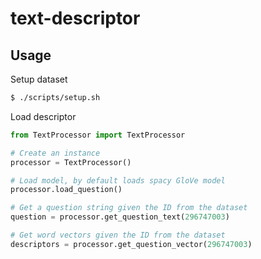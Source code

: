 # text-descriptor

## Usage

Setup dataset

```bash
$ ./scripts/setup.sh
```

Load descriptor

```python
from TextProcessor import TextProcessor

# Create an instance
processor = TextProcessor()

# Load model, by default loads spacy GloVe model
processor.load_question()

# Get a question string given the ID from the dataset
question = processor.get_question_text(296747003)

# Get word vectors given the ID from the dataset
descriptors = processor.get_question_vector(296747003)
```

